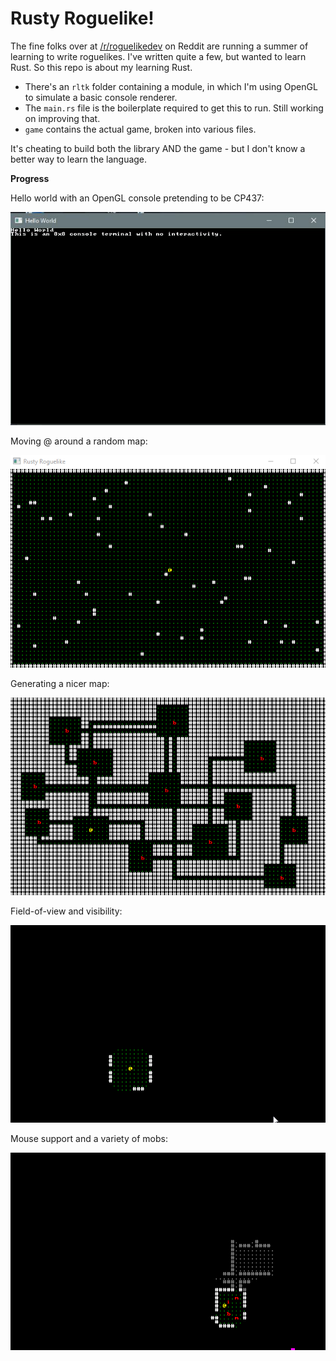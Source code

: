 # Rusty Roguelike!

The fine folks over at [/r/roguelikedev](https://www.reddit.com/r/roguelikedev/new/) on Reddit are running a summer of learning to write roguelikes. I've written quite a few, but wanted to learn Rust. So this repo is about my learning Rust.

* There's an `rltk` folder containing a module, in which I'm using OpenGL to simulate a basic console renderer.
* The `main.rs` file is the boilerplate required to get this to run. Still working on improving that.
* `game` contains the actual game, broken into various files.

It's cheating to build both the library AND the game - but I don't know a better way to learn the language.

**Progress**

Hello world with an OpenGL console pretending to be CP437:

![Boring console image](/resources/RustHelloWorld2.JPG)

Moving @ around a random map:

![Animated GIF](/resources/RustyRoguelike.gif)

Generating a nicer map:

![Animated GIF](/resources/RustyRoguelike2.gif)

Field-of-view and visibility:

![Animated GIF](/resources/RustyRoguelike3.gif)

Mouse support and a variety of mobs:

![Animated GIF](/resources/RustyRoguelike4.gif)
